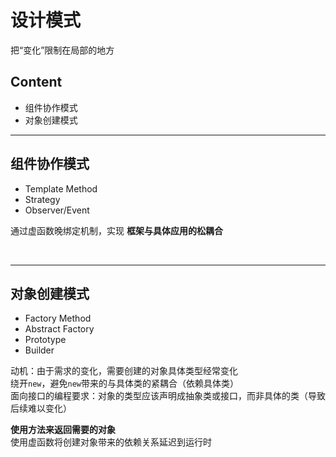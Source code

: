# 设计模式
把“变化”限制在局部的地方  

## Content
- 组件协作模式
- 对象创建模式


------
## 组件协作模式
- Template Method
- Strategy
- Observer/Event

通过虚函数晚绑定机制，实现 <b>框架与具体应用的松耦合</b>  

<br>

------
## 对象创建模式  
- Factory Method
- Abstract Factory
- Prototype
- Builder

动机：由于需求的变化，需要创建的对象具体类型经常变化  
绕开`new`，避免`new`带来的与具体类的紧耦合（依赖具体类）  
面向接口的编程要求：对象的类型应该声明成抽象类或接口，而非具体的类（导致后续难以变化）  

<b>使用方法来返回需要的对象</b>  
使用虚函数将创建对象带来的依赖关系延迟到运行时  